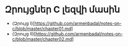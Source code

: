 Զրույցներ C լեզվի մասին
=======================

* (Զրույց I)[https://github.com/armenbadal/notes-on-c/blob/master/chapter01.md]
* (Զրույց II)[https://github.com/armenbadal/notes-on-c/blob/master/chapter02.md]

